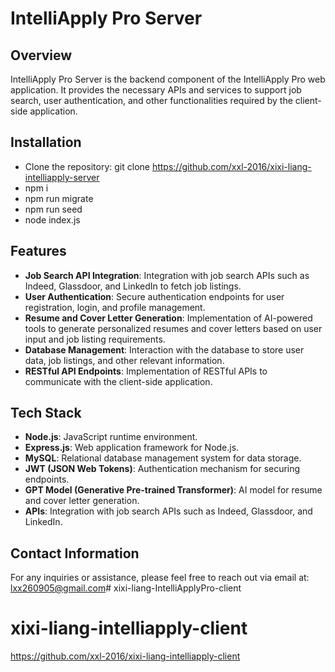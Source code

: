 # IntelliApply Pro Server

## Overview

IntelliApply Pro Server is the backend component of the IntelliApply Pro web application. It provides the necessary APIs and services to support job search, user authentication, and other functionalities required by the client-side application.

## Installation

- Clone the repository: git clone https://github.com/xxl-2016/xixi-liang-intelliapply-server
- npm i
- npm run migrate
- npm run seed
- node index.js

## Features

- **Job Search API Integration**: Integration with job search APIs such as Indeed, Glassdoor, and LinkedIn to fetch job listings.
- **User Authentication**: Secure authentication endpoints for user registration, login, and profile management.
- **Resume and Cover Letter Generation**: Implementation of AI-powered tools to generate personalized resumes and cover letters based on user input and job listing requirements.
- **Database Management**: Interaction with the database to store user data, job listings, and other relevant information.
- **RESTful API Endpoints**: Implementation of RESTful APIs to communicate with the client-side application.

## Tech Stack

- **Node.js**: JavaScript runtime environment.
- **Express.js**: Web application framework for Node.js.
- **MySQL**: Relational database management system for data storage.
- **JWT (JSON Web Tokens)**: Authentication mechanism for securing endpoints.
- **GPT Model (Generative Pre-trained Transformer)**: AI model for resume and cover letter generation.
- **APIs**: Integration with job search APIs such as Indeed, Glassdoor, and LinkedIn.

## Contact Information

For any inquiries or assistance, please feel free to reach out via email at: lxx260905@gmail.com# xixi-liang-IntelliApplyPro-client

# xixi-liang-intelliapply-client

https://github.com/xxl-2016/xixi-liang-intelliapply-client
